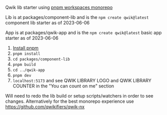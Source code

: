 Qwik lib starter using [pnpm workspaces monorepo](https://pnpm.io/workspaces) 

Lib is at packages/component-lib and is the `npm create qwik@latest` component lib starter as of 2023-06-06

App is at packages/qwik-app and is the `npm create qwik@latest` basic app starter as of 2023-06-06

1. [Install pnpm](https://pnpm.io/installation)
1. `pnpm install`
1. `cd packages/component-lib`
1. `pnpm build`
1. `cd ../qwik-app`
1. `pnpm dev`
2. `localhost:5173` and see QWIK LIBRARY LOGO and QWIK LIBRARY COUNTER in the "You can count on me" section

Will need to redo the lib build or setup scripts/watchers in order to see changes. Alternatively for the best monorepo experience use https://github.com/qwikifiers/qwik-nx